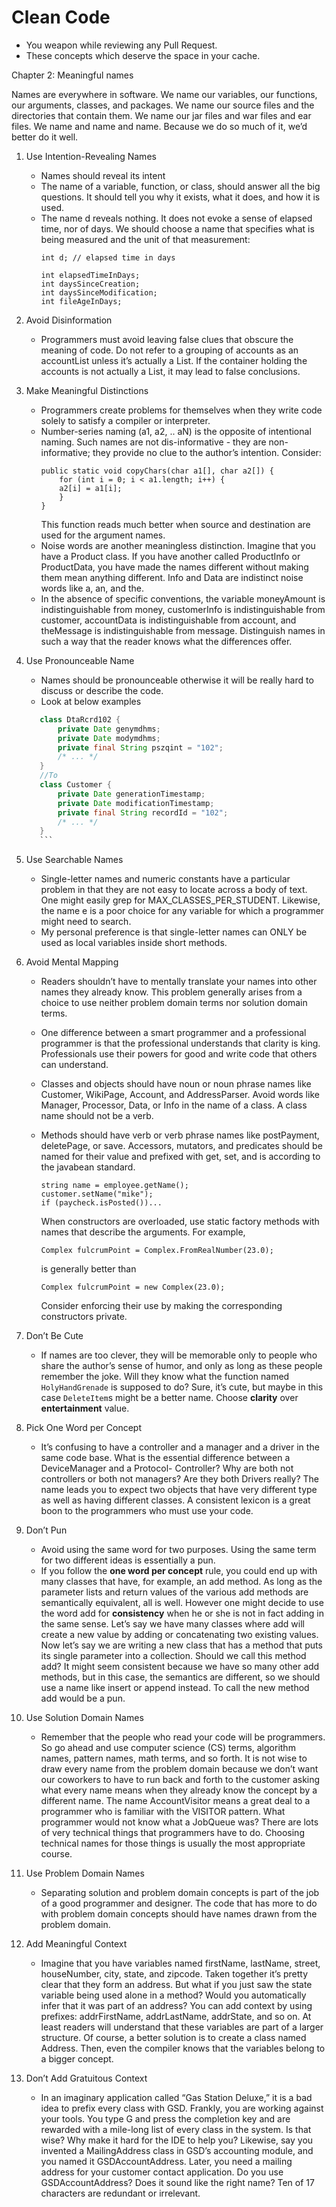 # Clean Code
* You weapon while reviewing any Pull Request.
* These concepts which deserve the space in your cache. 


Chapter 2: Meaningful names

Names are everywhere in software. We name our variables, our functions, our arguments,
classes, and packages. We name our source files and the directories that contain them. We
name our jar files and war files and ear files. We name and name and name. Because we do so much of it, we’d better do it well.


   1. Use Intention-Revealing Names
        * Names should reveal its intent
        * The name of a variable, function, or class, should answer all the big questions. It
          should tell you why it exists, what it does, and how it is used.
        * The name d reveals nothing. It does not evoke a sense of elapsed time, nor of days.            We should choose a name that specifies what is being measured and the unit of that             measurement:
            ```
            int d; // elapsed time in days
            
            int elapsedTimeInDays;
            int daysSinceCreation;
            int daysSinceModification;
            int fileAgeInDays;
            ```
   2. Avoid Disinformation
        * Programmers must avoid leaving false clues that obscure the meaning of code. 
        Do not refer to a grouping of accounts as an accountList unless it’s actually a List. 
        If the container holding the accounts is not actually a List, it may lead to false conclusions. 
   3. Make Meaningful Distinctions
        * Programmers create problems for themselves when they write code solely to satisfy a compiler or interpreter.
        * Number-series naming (a1, a2, .. aN) is the opposite of intentional naming. Such
        names are not dis-informative - they are non-informative; they provide no clue to the
        author’s intention. Consider:
            ```
            public static void copyChars(char a1[], char a2[]) {
                for (int i = 0; i < a1.length; i++) {
                a2[i] = a1[i];
                }
            }
            ```
            This function reads much better when source and destination are used for the argument
            names.
        * Noise words are another meaningless distinction. Imagine that you have a Product
         class. If you have another called ProductInfo or ProductData, you have made the names different
         without making them mean anything different. Info and Data are indistinct noise
         words like a, an, and the.
         * In the absence of specific conventions, the variable moneyAmount is indistinguishable
         from money, customerInfo is indistinguishable from customer, accountData is indistinguishable
         from account, and theMessage is indistinguishable from message. Distinguish names in
         such a way that the reader knows what the differences offer.
   4. Use Pronounceable Name
        * Names should be pronounceable otherwise it will be really hard to discuss or describe the code.
        * Look at below examples
         ```java
            class DtaRcrd102 {
                private Date genymdhms;
                private Date modymdhms;
                private final String pszqint = "102";
                /* ... */
            }
            //To
            class Customer {
                private Date generationTimestamp;
                private Date modificationTimestamp;
                private final String recordId = "102";
                /* ... */
            }
            ```  
   5. Use Searchable Names
        * Single-letter names and numeric constants have a particular problem in that they are not
          easy to locate across a body of text. One might easily grep for MAX_CLASSES_PER_STUDENT.              Likewise, the name e is a poor choice for any variable for which a programmer might need to           search.
        *  My personal preference is that single-letter names can ONLY be used as local variables
           inside short methods.
             
   6. Avoid Mental Mapping
        * Readers shouldn’t have to mentally translate your names into other names they already
          know. This problem generally arises from a choice to use neither problem domain terms
          nor solution domain terms.   
        * One difference between a smart programmer and a professional programmer is that
          the professional understands that clarity is king. Professionals use their powers for good
          and write code that others can understand.
        * Classes and objects should have noun or noun phrase names like Customer, WikiPage,
          Account, and AddressParser. Avoid words like Manager, Processor, Data, or Info in the name
          of a class. A class name should not be a verb.
        * Methods should have verb or verb phrase names like postPayment, deletePage, or save.
          Accessors, mutators, and predicates should be named for their value and prefixed with get,
          set, and is according to the javabean standard.
          
          ```
          string name = employee.getName();
          customer.setName("mike");
          if (paycheck.isPosted())...
          ```
          
          When constructors are overloaded, use static factory methods with names that
          describe the arguments. For example,
          
          `Complex fulcrumPoint = Complex.FromRealNumber(23.0);`
          
          is generally better than
          
          `Complex fulcrumPoint = new Complex(23.0);`
          
          Consider enforcing their use by making the corresponding constructors private.
   8. Don’t Be Cute
        * If names are too clever, they will be memorable only to people who share the
        author’s sense of humor, and only as long as these people remember the joke. Will
        they know what the function named `HolyHandGrenade` is supposed to do? Sure,
        it’s cute, but maybe in this case `DeleteItem`s might be a better name.
        Choose **clarity** over **entertainment** value.
   9. Pick One Word per Concept
        * It’s confusing to have a controller and a manager and a driver in the same
          code base. What is the essential difference between a DeviceManager and a Protocol-
          Controller? Why are both not controllers or both not managers? Are they both Drivers
          really? The name leads you to expect two objects that have very different type as well as
          having different classes.
          A consistent lexicon is a great boon to the programmers who must use your code.
   10. Don’t Pun
        * Avoid using the same word for two purposes. Using the same term for two different ideas is essentially a pun.
        * If you follow the **one word per concept** rule, you could end up with many classes that have, for example, an 
        add method. As long as the parameter lists and return values of the various add methods are semantically 
        equivalent, all is well. However one might decide to use the word add for **consistency** when he or she is not
        in fact adding in the same sense. Let’s say we have many classes where add will create a new value by adding 
        or concatenating two existing values. Now let’s say we are writing a new class that has a method that puts its 
        single parameter into a collection. Should we call this method add? It might seem consistent because we have 
        so many other add methods, but in this case, the semantics are different, so we should use a name like insert 
        or append instead. To call the new method add would be a pun.
   11. Use Solution Domain Names
        * Remember that the people who read your code will be programmers. So go ahead and use computer science (CS) terms, 
        algorithm names, pattern names, math terms, and so forth. It is not wise to draw every name from the problem domain 
        because we don’t want our coworkers to have to run back and forth to the customer asking what every name means when 
        they already know the concept by a different name. The name AccountVisitor means a great deal to a programmer who is 
        familiar with the VISITOR pattern. What programmer would not know what a JobQueue was? There are lots of very 
        technical things that programmers have to do. Choosing technical names for those things is usually the 
        most appropriate course.
   12. Use Problem Domain Names
        * Separating solution and problem domain concepts is part of the job of a good programmer and designer. 
        The code that has more to do with problem domain concepts should have names drawn from the problem domain.
   13. Add Meaningful Context
        * Imagine that you have variables named firstName, lastName, street, houseNumber, city,
          state, and zipcode. Taken together it’s pretty clear that they form an address. But what if
          you just saw the state variable being used alone in a method? Would you automatically
          infer that it was part of an address?
          You can add context by using prefixes: addrFirstName, addrLastName, addrState, and so
          on. At least readers will understand that these variables are part of a larger structure. Of
          course, a better solution is to create a class named Address. Then, even the compiler knows
          that the variables belong to a bigger concept.
   14. Don’t Add Gratuitous Context
        * In an imaginary application called “Gas Station Deluxe,” it is a bad idea to prefix every
          class with GSD. Frankly, you are working against your tools. You type G and press the completion
          key and are rewarded with a mile-long list of every class in the system. Is that
          wise? Why make it hard for the IDE to help you?
          Likewise, say you invented a MailingAddress class in GSD’s accounting module, and
          you named it GSDAccountAddress. Later, you need a mailing address for your customer contact
          application. Do you use GSDAccountAddress? Does it sound like the right name? Ten of
          17 characters are redundant or irrelevant.   
   
   
